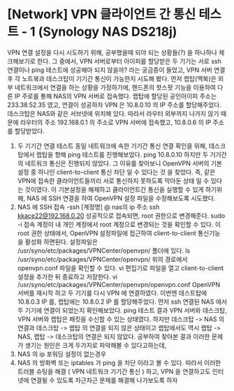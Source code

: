 # [Network] VPN 클라이언트 간 통신 테스트 - 1 (Synology NAS DS218j)

VPN 연결 설정을 다시 시도하기 위해, 공부했을때 되야 되는 상황들(?) 을 하나하나 체크해보기로 한다.
그 중에서, VPN 서버로부터 아이피를 할당받은 두 기기는 서로 ssh 연결이나 ping 테스트에 성공해야 되지 않을까?
라는 궁금증이 들었고, VPN 서버 연결 후 각 노트북과 데스크탑이 기기간 통신이 가능한지 시도해 봤다.
먼저 랩탑(맥북)은 외부 네트워크에서 연결을 하는 상황을 가정하기에, 핸드폰의 핫스팟 기능을 이용하여 다른 IP 주로를 통해 NAS의 VPN 서버로 접속했다. 랩탑에 할당된 공인아이피 주소는 233.38.52.35 였고, 연결이 성공하자 VPN 은 10.8.0.10 의 IP 주소를 할당해주었다.
데스크탑은 NAS와 같은 서브넷에 위치해 있다. 따라서 라우터 외부까지 나가지 않기 때문에 라우터의 주소 192.168.0.1 의 주소로 VPN 서버에 접속했고, 10.8.0.6 의 IP 주소를 할당받았다.
1. 두 기기간 연결 테스트
동일 네트워크에 속한 기기간 통신 연결 확인을 위해, 데스크탑에서 랩탑을 향해 ping 테스트를 진행해보았다.
ping 10.8.0.10
하지만 두 기기간의 네트워크 통신은 진행되지 않았다.
그 이유를 찾아보니
OpenVPN 서버의 기본 설정 중 하나인 client-to-client 통신 차단
일 수 있다는 것 을 찾았다.
즉,
같은 VPN에 접속한 클라이언트들끼리 서로 통신하지 못하도록 막아둔 상태
일 수 있다는 것이였다.
이 기본설정을 해제하고 클라이언트간 통신을 실행할 수 있게 하기위해, NAS 에 SSH 연결을 하여 OpenVPN 설정 파일을 수정해보도록 시도했다.
2. NAS 에 SSH 접속
-ssh [계정명] @ nas의 ip 주소
ssh kkace22@192.168.0.20
성공적으로 접속되면, root 권한으로 변경해준다.
sudo -i
접속 계정이 내 개인 계정에서 root 계정으로 변경되는 것을 확인할 수 있다.
이 root 권한 상태에서, OpenVPN 설정파일에 접근하여
client-to-client 통신기능
을 활성화 하면된다.
설정파일은 /usr/syno/etc/packages/VPNCenter/openvpn/ 폴더에 있다.
ls /usr/syno/etc/packages/VPNCenter/openvpn/
위의 경로에서 openvpn.conf 파일을 확인할 수 있다.
vi 편집기로 파일을 열고 client-to-client 설정을 추가한 뒤 종료하고 저장한다.
vi /usr/syno/etc/packages/VPNCenter/openvpn/openvpn.conf
OpenVPN 서버를 재시작 하고 두 기기를 다시 VPN 에 연결하였다.
이번엔 데스트탑에 10.8.0.3 IP 를, 랩탑에는 10.8.0.2 IP 를 할당해주었다.
먼저 ssh 연결된 NAS 에서 두 기기에 연결이 되었는지 확인해보았다.
ping 테스트 결과 VPN 서버와 데스크탑, VPN 서버와 랩탑은 패킷을 수신할 수 있는 상태였다.
하지만 데스크탑 -> NAS 의 연결과 데스크탑 -> 랩탑 의 연결을 되지 않은 상태이고 랩탑에서도 역시
랩탑 -> NAS, 랩탑 -> 데스크탑의 연결은 되지 않았다.
공부하여 찾아본 결과 이러한 문제가 생기는 원인은 크게 두가지로 파악해볼 수 있다고하는데,
1. NAS 의 ip 포워딩 설정이 없는경우
2. NAS 의 방화벽 또는 iptables 가 ping 을 차단
이라고 볼 수 있다.
따라서 이러한 트러블 슈팅을 해결 ( VPN 네트워크 기기간 통신 ) 하고, VPN 을 연결하고도 인터넷에 연결될 수 있도록 차근차근 문제를 해결해 나가보도록 하자